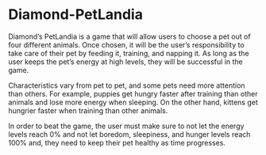 # Diamond-PetLandia
Diamond’s PetLandia is a game that will allow users to choose a pet out of four different animals. Once chosen, it will be the user’s responsibility to take care of their pet by feeding it, training, and napping it. As long as the user keeps the pet’s energy at high levels, they will be successful in the game. 

Characteristics vary from pet to pet, and some pets need more attention than others. For example, puppies get hungry faster after training than other animals and lose more energy when sleeping. On the other hand, kittens get hungrier faster when training than other animals. 

In order to beat the game, the user must make sure to not let the energy levels reach 0% and not let boredom, sleepiness, and hunger levels reach 100% and, they need to keep their pet healthy as time progresses.
